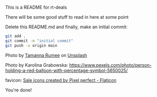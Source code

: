 This is a README for rt-deals

There will be some good stuff to read in here at some point

Delete this README.md and finally, make an initial commit:

```bash
git add .
git commit -m "initial commit"
git push -u origin main
```

Photo by <a href="https://unsplash.com/@tamanna_rumee?utm_source=unsplash&utm_medium=referral&utm_content=creditCopyText">Tamanna Rumee</a> on <a href="https://unsplash.com/s/photos/coupon?utm_source=unsplash&utm_medium=referral&utm_content=creditCopyText">Unsplash</a>
  
Photo by Karolina Grabowska: https://www.pexels.com/photo/person-holding-a-red-balloon-with-percentage-symbol-5650025/


favicon: <a href="https://www.flaticon.com/free-icons/sale" title="sale icons">Sale icons created by Pixel perfect - Flaticon</a>


You're done!
